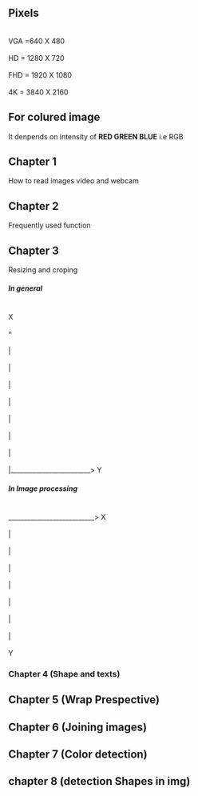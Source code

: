 ## Pixels
<br>VGA =640 X 480</br>
<br>HD = 1280 X 720</br>
<br>FHD = 1920 X 1080</br>
<br>4K = 3840 X 2160</br>

## For colured image

It denpends on intensity of <B>RED GREEN BLUE</B> i.e RGB

## Chapter 1
How to read images video and webcam

## Chapter 2
Frequently used function

## Chapter 3
Resizing and croping

##### In general

</br>X<br>
</br>^<br>
</br>|<br>
</br>|<br>
</br>|<br>
</br>|<br>
</br>|<br>
</br>|<br>
</br>|<br>
</br>|_________________________> Y<br>

##### In Image processing

<br>___________________________> X</br>
</br>|<br>
</br>|<br>
</br>|<br>
</br>|<br>
</br>|<br>
</br>|<br>
</br>|<br>
</br>Y<br>

### Chapter 4 (Shape and texts)

##  Chapter 5 (Wrap Prespective)

## Chapter 6 (Joining images)

## Chapter 7 (Color detection)

## chapter 8 (detection Shapes in img)